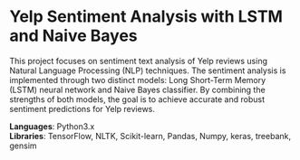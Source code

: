 # Yelp Sentiment Analysis with LSTM and Naive Bayes

This project focuses on sentiment text analysis of Yelp reviews using Natural Language Processing (NLP) techniques. The sentiment analysis is implemented through two distinct models: Long Short-Term Memory (LSTM) neural network and Naive Bayes classifier. By combining the strengths of both models, the goal is to achieve accurate and robust sentiment predictions for Yelp reviews.

<b>Languages</b>: Python3.x <br>
<b>Libraries</b>: TensorFlow, NLTK, Scikit-learn, Pandas, Numpy, keras, treebank, gensim
